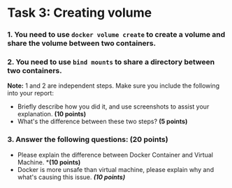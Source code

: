 # Task 3: Creating volume

### 1. You need to use `docker volume create` to create a volume and share the volume between two containers.

### 2. You need to use `bind mounts` to share a directory between two containers.

<div class="warning">
    <strong>Note:</strong> 1 and 2 are independent steps. Make sure you include the following into your report:
    <ul>
        <li>Briefly describe how you did it, and use screenshots to assist your explanation. <strong>(10 points)</strong></li>
        <li>What's the difference between these two steps? <strong>(5 points)</strong></li>
    </ul>
</div>

### 3. Answer the following questions: (20 points)
- Please explain the difference between Docker Container and Virtual Machine. ***(10 points)**
- Docker is more unsafe than virtual machine, please explain why and what's causing this issue. ***(10 points)***
